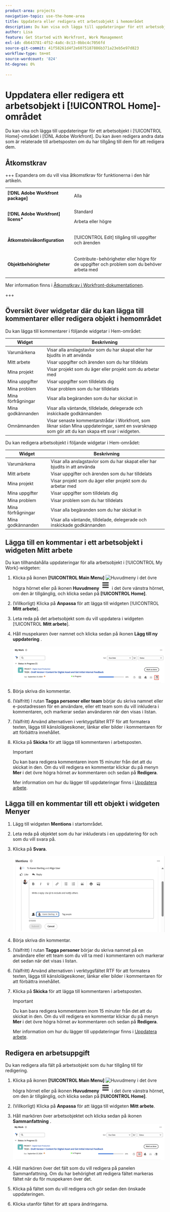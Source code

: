 ```yaml
---
product-area: projects
navigation-topic: use-the-home-area
title: Uppdatera eller redigera ett arbetsobjekt i hemområdet
description: Du kan visa och lägga till uppdateringar för ett arbetsobjekt i området [!UICONTROL Home] i Adobe Workfront. Du kan även redigera andra data som är relaterade till arbetsposten om du har tillgång till dem för att redigera dem.
author: Lisa
feature: Get Started with Workfront, Work Management
exl-id: db643781-4f52-4a8c-8c13-0bbc4c7056fd
source-git-commit: 41f58261d4f2e6075187886b371a23eb5e97d823
workflow-type: tm+mt
source-wordcount: '824'
ht-degree: 0%

---
```


# Uppdatera eller redigera ett arbetsobjekt i [!UICONTROL Home]-området

<!--Audited: 04/2024-->

<!--<span class="preview">The highlighted information on this page refers to functionality not yet generally available. It is available only in the Preview environment for all customers. After the monthly releases to Production, the same features are also available in the Production environment for customers who enabled fast releases. </span>   

<span class="preview">For information about fast releases, see [Enable or disable fast releases for your organization](/help/quicksilver/administration-and-setup/set-up-workfront/configure-system-defaults/enable-fast-release-process.md). </span>-->

Du kan visa och lägga till uppdateringar för ett arbetsobjekt i [!UICONTROL Home]-området i [!DNL Adobe Workfront]. Du kan även redigera andra data som är relaterade till arbetsposten om du har tillgång till dem för att redigera dem.

## Åtkomstkrav

+++ Expandera om du vill visa åtkomstkrav för funktionerna i den här artikeln.

<table style="table-layout:auto"> 
 <col> 
 </col> 
 <col> 
 </col> 
 <tbody> 
  <tr> 
   <td role="rowheader"><strong>[!DNL Adobe Workfront package]</strong></td> 
   <td> <p>Alla</p> </td> 
  </tr> 
  <tr> 
   <td role="rowheader"><strong>[!DNL Adobe Workfront] licens*</strong></td> 
   <td> <p>Standard</p>
   <p>Arbeta eller högre</p> </td> 
  </tr> 
  <tr> 
   <td role="rowheader"><strong>Åtkomstnivåkonfiguration</strong></td> 
   <td> <p>[!UICONTROL Edit] tillgång till uppgifter och ärenden</p> </td> 
  </tr> 
  <tr> 
   <td role="rowheader"><strong>Objektbehörigheter</strong></td> 
   <td> <p>Contribute-behörigheter eller högre för de uppgifter och problem som du behöver arbeta med</p> </td> 
  </tr> 
 </tbody> 
</table>

Mer information finns i [Åtkomstkrav i Workfront-dokumentationen](/help/quicksilver/administration-and-setup/add-users/access-levels-and-object-permissions/access-level-requirements-in-documentation.md).

+++

<!--not sure if this  from the old UI: we don't have a Work List anymore - should this section come off? 

## View updates on a work item

You can view updates on any work item in the [!UICONTROL Work List]:

1. Click the **[!UICONTROL Main Menu]** ![Main Menu icon](assets/main-menu-icon.png) in the upper-right corner, or the **Main Menu** ![Main Menu lines icon](assets/lines-main-menu.png) in the upper-left corner, if available, then click **[!UICONTROL Home]**.
1. In the **[!UICONTROL Work List]** area, select the item where you want to view updates.\
   Updates are displayed in the right panel.

-->

## Översikt över widgetar där du kan lägga till kommentarer eller redigera objekt i hemområdet

Du kan lägga till kommentarer i följande widgetar i Hem-området:

| Widget | Beskrivning |
|--------------|---------------------------------------------------------------------------------------------------|
| Varumärkena | Visar alla anslagstavlor som du har skapat eller har bjudits in att använda |
| Mitt arbete | Visar uppgifter och ärenden som du har tilldelats |
| Mina projekt | Visar projekt som du äger eller projekt som du arbetar med |
| Mina uppgifter | Visar uppgifter som tilldelats dig |
| Mina problem | Visar problem som du har tilldelats |
| Mina förfrågningar | Visar alla begäranden som du har skickat in |
| Mina godkännanden | Visar alla väntande, tilldelade, delegerade och inskickade godkännanden |
| Omnämnanden | Visar senaste kommentarstrådar i Workfront, som liknar sidan Mina uppdateringar, samt en svarsknapp som gör att du kan skapa ett svar i widgeten. |

Du kan redigera arbetsobjekt i följande widgetar i Hem-området:

| Widget | Beskrivning |
|--------------|---------------------------------------------------------------------------------------------------|
| Varumärkena | Visar alla anslagstavlor som du har skapat eller har bjudits in att använda |
| Mitt arbete | Visar uppgifter och ärenden som du har tilldelats |
| Mina projekt | Visar projekt som du äger eller projekt som du arbetar med |
| Mina uppgifter | Visar uppgifter som tilldelats dig |
| Mina problem | Visar problem som du har tilldelats |
| Mina förfrågningar | Visar alla begäranden som du har skickat in |
| Mina godkännanden | Visar alla väntande, tilldelade, delegerade och inskickade godkännanden |

## Lägga till en kommentar i ett arbetsobjekt i widgeten Mitt arbete

Du kan tillhandahålla uppdateringar för alla arbetsobjekt i [!UICONTROL My Work]-widgeten:

1. Klicka på ikonen **[!UICONTROL Main Menu]** ![Huvudmeny](assets/main-menu-icon.png) i det övre högra hörnet eller på ikonen **Huvudmeny** ![Huvudmenyrader](assets/lines-main-menu.png) i det övre vänstra hörnet, om den är tillgänglig, och klicka sedan på **[!UICONTROL Home]**.
1. (Villkorligt) Klicka på **Anpassa** för att lägga till widgeten [!UICONTROL **Mitt arbete**].

1. Leta reda på det arbetsobjekt som du vill uppdatera i widgeten [!UICONTROL **Mitt arbete**].
1. Håll muspekaren över namnet och klicka sedan på ikonen **Lägg till ny uppdatering** .

   ![Lägg till uppdatering i widget](assets/add-update-on-widget.png)

1. Börja skriva din kommentar.
1. (Valfritt) I rutan **Tagga personer eller team** börjar du skriva namnet eller e-postadressen för en användare, eller ett team som du vill inkludera i kommentaren, och markerar sedan användaren när den visas i listan.
1. (Valfritt) Använd alternativen i verktygsfältet RTF för att formatera texten, lägga till känslolägesikoner, länkar eller bilder i kommentaren för att förbättra innehållet.
1. Klicka på **Skicka** för att lägga till kommentaren i arbetsposten.

   >[!IMPORTANT]
   >
   >Du kan bara redigera kommentaren inom 15 minuter från det att du skickat in den. Om du vill redigera en kommentar klickar du på menyn **Mer** i det övre högra hörnet av kommentaren och sedan på **Redigera**.

   Mer information om hur du lägger till uppdateringar finns i [Uppdatera arbete](/help/quicksilver/workfront-basics/updating-work-items-and-viewing-updates/update-work.md).


## Lägga till en kommentar till ett objekt i widgeten Menyer

1. Lägg till widgeten **Mentions** i startområdet.

1. Leta reda på objektet som du har inkluderats i en uppdatering för och som du vill svara på.

1. Klicka på **Svara**.

   ![Svara på kommentar](assets/reply-to-comment-in-mentions-widget.png)

1. Börja skriva din kommentar.
1. (Valfritt) I rutan **Tagga personer** börjar du skriva namnet på en användare eller ett team som du vill ta med i kommentaren och markerar det sedan när det visas i listan.
1. (Valfritt) Använd alternativen i verktygsfältet RTF för att formatera texten, lägga till känslolägesikoner, länkar eller bilder i kommentaren för att förbättra innehållet.
1. Klicka på **Skicka** för att lägga till kommentaren i arbetsposten.

   >[!IMPORTANT]
   >
   >Du kan bara redigera kommentaren inom 15 minuter från det att du skickat in den. Om du vill redigera en kommentar klickar du på menyn **Mer** i det övre högra hörnet av kommentaren och sedan på **Redigera**.

   Mer information om hur du lägger till uppdateringar finns i [Uppdatera arbete](/help/quicksilver/workfront-basics/updating-work-items-and-viewing-updates/update-work.md).

## Redigera en arbetsuppgift

Du kan redigera alla fält på arbetsobjekt som du har tillgång till för redigering.

1. Klicka på ikonen **[!UICONTROL Main Menu]** ![Huvudmeny](assets/main-menu-icon.png) i det övre högra hörnet eller på ikonen **Huvudmeny** ![Huvudmenyrader](assets/lines-main-menu.png) i det övre vänstra hörnet, om den är tillgänglig, och klicka sedan på **[!UICONTROL Home]**.
1. (Villkorligt) Klicka på **Anpassa** för att lägga till widgeten **Mitt arbete**.

1. Håll markören över arbetsobjektet och klicka sedan på ikonen **Sammanfattning** .
   ![Öppna sammanfattning](assets/open-summary-new-home.png)

1. Håll markören över det fält som du vill redigera på panelen Sammanfattning.
Om du har behörighet att redigera fältet markeras fältet när du för muspekaren över det.
1. Klicka på fältet som du vill redigera och gör sedan den önskade uppdateringen.
1. Klicka utanför fältet för att spara ändringarna.
